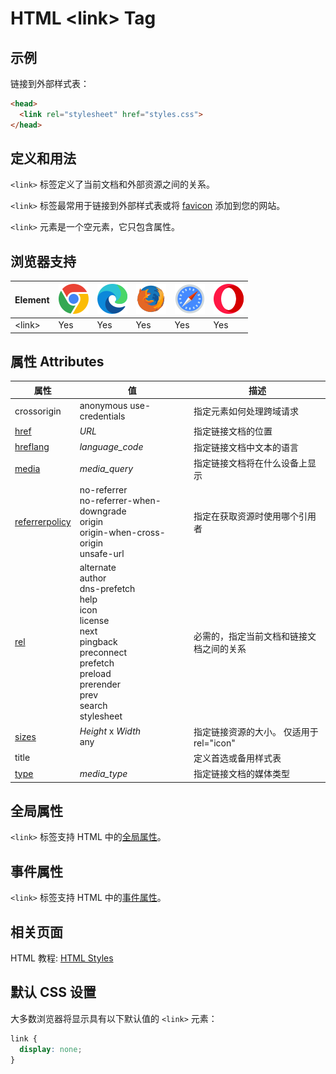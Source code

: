 HTML \<link> Tag
===

## 示例

链接到外部样式表：

```html
<head>
  <link rel="stylesheet" href="styles.css">
</head>
```

## 定义和用法

`<link>` 标签定义了当前文档和外部资源之间的关系。

`<link>` 标签最常用于链接到外部样式表或将 [favicon](../tutorial/favicon.md) 添加到您的网站。

`<link>` 元素是一个空元素，它只包含属性。

## 浏览器支持

| Element | ![chrome][1] | ![edge][2] | ![firefox][3] | ![safari][4] | ![opera][5] |
| ------- | --- | --- | --- | --- | --- |
| \<link> | Yes | Yes | Yes | Yes | Yes |

## 属性 Attributes

| 属性 | 值 | 描述 |
| ---- | ---- | ---- |
| crossorigin                                     | anonymous use-credentials | 指定元素如何处理跨域请求 |
| [href](./link_href.md)                       | *URL* | 指定链接文档的位置 |
| [hreflang](./link_hreflang.md)               | *language\_code* | 指定链接文档中文本的语言 |
| [media](./link_media.md)                     | *media\_query* | 指定链接文档将在什么设备上显示 |
| [referrerpolicy](./iframe_referrerpolicy.md) | no-referrer<br>no-referrer-when-downgrade<br>origin<br>origin-when-cross-origin<br>unsafe-url | 指定在获取资源时使用哪个引用者 |
| [rel](./link_rel.md)                         | alternate<br>author<br>dns-prefetch<br>help<br>icon<br>license<br>next<br>pingback<br>preconnect<br>prefetch<br>preload<br>prerender<br>prev<br>search<br>stylesheet | 必需的，指定当前文档和链接文档之间的关系|
| [sizes](./link_sizes.md)                     | *Height* x *Width* <br>any | 指定链接资源的大小。 仅适用于 rel="icon" |
| title                                           || 定义首选或备用样式表 |
| [type](./link_type.md)                       | *media\_type*| 指定链接文档的媒体类型 |

## 全局属性

`<link>` 标签支持 HTML 中的[全局属性](../reference/standardattributes.md)。

## 事件属性

`<link>` 标签支持 HTML 中的[事件属性](../reference/eventattributes.md)。

## 相关页面

HTML 教程: [HTML Styles](../tutorial/css.md)

## 默认 CSS 设置

大多数浏览器将显示具有以下默认值的 `<link>` 元素：

```css
link {
  display: none;
}
```


[1]: ../assets/chrome.svg
[2]: ../assets/edge.svg
[3]: ../assets/firefox.svg
[4]: ../assets/safari.svg
[5]: ../assets/opera.svg